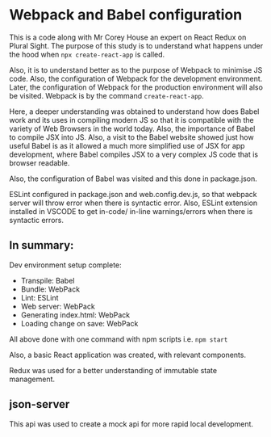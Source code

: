 # Webpack and Babel configuration

This is a code along with Mr Corey House an expert on React Redux on Plural Sight. The purpose of this study is to understand what happens under the hood when `npx create-react-app` is called.

Also, it is to understand better as to the purpose of Webpack to minimise JS code. Also, the configuration of Webpack for the development environment. Later, the configuration of Webpack for the production environment will also be visited. Webpack is by the command `create-react-app`.

Here, a deeper understanding was obtained to understand how does Babel work and its uses in compiling modern JS so that it is compatible with the variety of Web Browsers in the world today. Also, the importance of Babel to compile JSX into JS. Also, a visit to the Babel website showed just how useful Babel is as it allowed a much more simplified use of JSX for app development, where Babel compiles JSX to a very complex JS code that is browser readable.

Also, the configuration of Babel was visited and this done in package.json.

ESLint configured in package.json and web.config.dev.js, so that webpack server will throw error when there is syntactic error. Also, ESLint extension installed in VSCODE to get in-code/ in-line warnings/errors when there is syntactic errors.

## In summary:

Dev environment setup complete:

- Transpile: Babel
- Bundle: WebPack
- Lint: ESLint
- Web server: WebPack
- Generating index.html: WebPack
- Loading change on save: WebPack

All above done with one command with npm scripts i.e. `npm start`

Also, a basic React application was created, with relevant components.

Redux was used for a better understanding of immutable state management.

## json-server

This api was used to create a mock api for more rapid local development.
